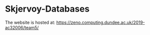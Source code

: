 # Skjervoy-Databases

The website is hosted at: https://zeno.computing.dundee.ac.uk/2019-ac32006/team5/
